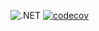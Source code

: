![.NET](https://github.com/Giviruk/Actions/actions/workflows/dotnet.yml/badge.svg)
[![codecov](https://codecov.io/gh/DMak80/Actions/branch/HW2/graph/badge.svg?token=AJ1EHK3XZH)](https://codecov.io/gh/DMak80/Actions)